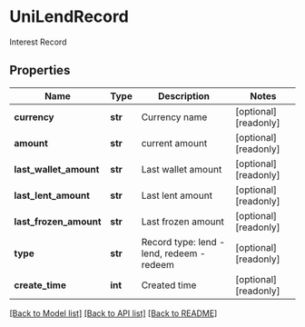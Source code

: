 # UniLendRecord

Interest Record
## Properties
Name | Type | Description | Notes
------------ | ------------- | ------------- | -------------
**currency** | **str** | Currency name | [optional] [readonly] 
**amount** | **str** | current amount | [optional] [readonly] 
**last_wallet_amount** | **str** | Last wallet amount | [optional] [readonly] 
**last_lent_amount** | **str** | Last lent amount | [optional] [readonly] 
**last_frozen_amount** | **str** | Last frozen amount | [optional] [readonly] 
**type** | **str** | Record type: lend - lend, redeem - redeem | [optional] [readonly] 
**create_time** | **int** | Created time | [optional] [readonly] 

[[Back to Model list]](../README.md#documentation-for-models) [[Back to API list]](../README.md#documentation-for-api-endpoints) [[Back to README]](../README.md)


